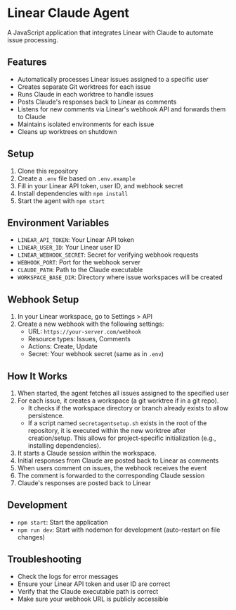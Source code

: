 # Linear Claude Agent

A JavaScript application that integrates Linear with Claude to automate issue processing.

## Features

- Automatically processes Linear issues assigned to a specific user
- Creates separate Git worktrees for each issue
- Runs Claude in each worktree to handle issues
- Posts Claude's responses back to Linear as comments
- Listens for new comments via Linear's webhook API and forwards them to Claude
- Maintains isolated environments for each issue
- Cleans up worktrees on shutdown

## Setup

1. Clone this repository
2. Create a `.env` file based on `.env.example`
3. Fill in your Linear API token, user ID, and webhook secret
4. Install dependencies with `npm install`
5. Start the agent with `npm start`

## Environment Variables

- `LINEAR_API_TOKEN`: Your Linear API token
- `LINEAR_USER_ID`: Your Linear user ID
- `LINEAR_WEBHOOK_SECRET`: Secret for verifying webhook requests
- `WEBHOOK_PORT`: Port for the webhook server
- `CLAUDE_PATH`: Path to the Claude executable
- `WORKSPACE_BASE_DIR`: Directory where issue workspaces will be created

## Webhook Setup

1. In your Linear workspace, go to Settings > API
2. Create a new webhook with the following settings:
   - URL: `https://your-server.com/webhook`
   - Resource types: Issues, Comments
   - Actions: Create, Update
   - Secret: Your webhook secret (same as in `.env`)

## How It Works

1. When started, the agent fetches all issues assigned to the specified user
2. For each issue, it creates a workspace (a git worktree if in a git repo).
   - It checks if the workspace directory or branch already exists to allow persistence.
   - If a script named `secretagentsetup.sh` exists in the root of the repository, it is executed within the new worktree after creation/setup. This allows for project-specific initialization (e.g., installing dependencies).
3. It starts a Claude session within the workspace.
4. Initial responses from Claude are posted back to Linear as comments
5. When users comment on issues, the webhook receives the event
6. The comment is forwarded to the corresponding Claude session
7. Claude's responses are posted back to Linear

## Development

- `npm start`: Start the application
- `npm run dev`: Start with nodemon for development (auto-restart on file changes)

## Troubleshooting

- Check the logs for error messages
- Ensure your Linear API token and user ID are correct
- Verify that the Claude executable path is correct
- Make sure your webhook URL is publicly accessible